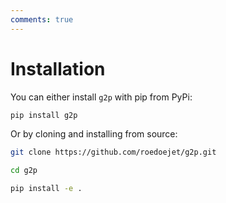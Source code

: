 ```yaml
---
comments: true
---
```


# Installation

You can either install `g2p` with pip from PyPi:

```bash
pip install g2p
```

Or by cloning and installing from source:

```bash
git clone https://github.com/roedoejet/g2p.git

cd g2p

pip install -e .
```
